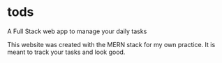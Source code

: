 # tods
A Full Stack web app to manage your daily tasks

This website was created with the MERN stack for my own practice. It is meant to track your tasks and look good.
